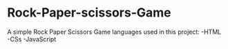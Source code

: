 # Rock-Paper-scissors-Game
A simple Rock Paper Scissors Game 
languages used in this project:
-HTML
-CSs
-JavaScript
